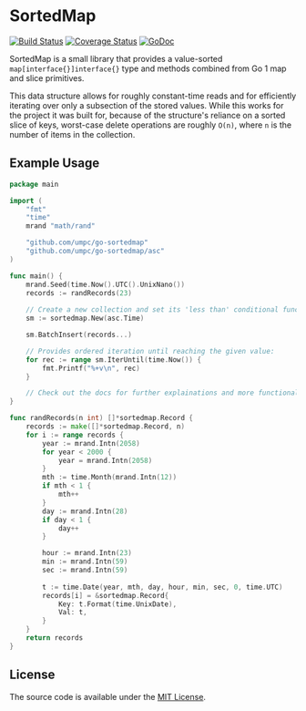 # SortedMap

[![Build Status](https://travis-ci.org/umpc/go-sortedmap.svg?branch=master)](https://travis-ci.org/umpc/go-sortedmap) [![Coverage Status](https://codecov.io/github/umpc/go-sortedmap/badge.svg?branch=master)](https://codecov.io/github/umpc/go-sortedmap?branch=master) [![GoDoc](https://godoc.org/github.com/umpc/go-sortedmap?status.svg)](https://godoc.org/github.com/umpc/go-sortedmap)

SortedMap is a small library that provides a value-sorted ```map[interface{}]interface{}``` type and methods combined from Go 1 map and slice primitives.

This data structure allows for roughly constant-time reads and for efficiently iterating over only a subsection of the stored values. While this works for the project it was built for, because of the structure's reliance on a sorted slice of keys, worst-case delete operations are roughly ```O(n)```, where ```n``` is the number of items in the collection.

## Example Usage

```go
package main

import (
	"fmt"
	"time"
	mrand "math/rand"

	"github.com/umpc/go-sortedmap"
	"github.com/umpc/go-sortedmap/asc"
)

func main() {
	mrand.Seed(time.Now().UTC().UnixNano())
	records := randRecords(23)
	
	// Create a new collection and set its 'less than' conditional function:
	sm := sortedmap.New(asc.Time)

	sm.BatchInsert(records...)

	// Provides ordered iteration until reaching the given value:
	for rec := range sm.IterUntil(time.Now()) {
		fmt.Printf("%+v\n", rec)
	}

	// Check out the docs for further explainations and more functionality.
}

func randRecords(n int) []*sortedmap.Record {
	records := make([]*sortedmap.Record, n)
	for i := range records {
		year := mrand.Intn(2058)
		for year < 2000 {
			year = mrand.Intn(2058)
		}
		mth := time.Month(mrand.Intn(12))
		if mth < 1 {
			mth++
		}
		day := mrand.Intn(28)
		if day < 1 {
			day++
		}

		hour := mrand.Intn(23)
		min := mrand.Intn(59)
		sec := mrand.Intn(59)
	
		t := time.Date(year, mth, day, hour, min, sec, 0, time.UTC)
		records[i] = &sortedmap.Record{
			Key: t.Format(time.UnixDate),
			Val: t,
		}
	}
	return records
}
```

## License

The source code is available under the [MIT License](https://opensource.org/licenses/MIT).
